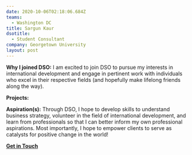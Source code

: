 ```yaml
---
date: 2020-10-06T02:18:06.684Z
teams:
  - Washington DC
title: Sargun Kaur
dsotitle:
  - Student Consultant
company: Georgetown University
layout: post
---
```

**Why I joined DSO:** I am excited to join DSO to pursue my interests in international development and engage in pertinent work with individuals who excel in their respective fields (and hopefully make lifelong friends along the way).

**Projects:** 

**Aspiration(s):** Through DSO, I hope to develop skills to understand business strategy, volunteer in the field of international development, and learn from professionals so that I can better inform my own professional aspirations. Most importantly, I hope to empower clients to serve as catalysts for positive change in the world!

**[Get in Touch](mailto:sargunkaur@dsoglobal.org)**